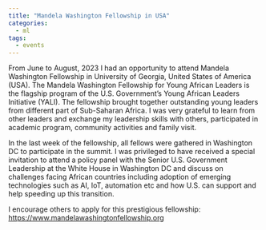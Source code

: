 ```yaml
---
title: "Mandela Washington Fellowship in USA"
categories:
  - ml
tags:
  - events
---
```

From June to August, 2023 I had an opportunity to attend Mandela Washington Fellowship in University of Georgia, United States of America (USA). The Mandela Washington Fellowship for Young African Leaders is the flagship program of the U.S. Government’s Young African Leaders Initiative (YALI). The fellowship brought together outstanding young leaders from different part of Sub-Saharan Africa. I was very grateful to learn from other leaders and exchange my leadership skills with others, participated in academic program, community activities and family visit.
<img src="/assets/images/mwf1.HEIC" class="align-center" alt="">  

In the last week of the fellowship, all fellows were gathered in Washington DC to participate in the summit. I was privileged to have received a special invitation to attend a policy panel with the Senior U.S. Government Leadership at the White House in Washington DC and discuss on challenges facing African countries including adoption of emerging technologies such as AI, IoT, automation etc and how U.S. can support and help speeding up this transition.

I encourage others to apply for this prestigious fellowship: https://www.mandelawashingtonfellowship.org

<img src="/assets/images/mwf2.HEIC" class="align-center" alt="">  
